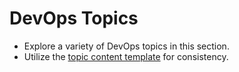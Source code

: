 # DevOps Topics

- Explore a variety of DevOps topics in this section.
- Utilize the [topic content template](../templates/TOPIC_TEMPLATE.md) for consistency.
